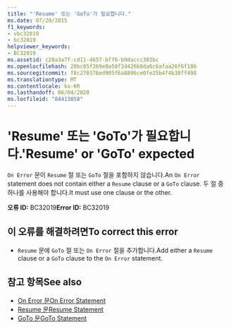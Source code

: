 ```yaml
---
title: "'Resume' 또는 'GoTo'가 필요합니다."
ms.date: 07/20/2015
f1_keywords:
- vbc32019
- bc32019
helpviewer_keywords:
- BC32019
ms.assetid: c28a3a7f-cd11-4657-bf76-b9daccc383bc
ms.openlocfilehash: 20bc85f369e8a58f2d426b8da6c6afaa26f6f186
ms.sourcegitcommit: f8c270376ed905f6a8896ce0fe25b4f4b38ff498
ms.translationtype: MT
ms.contentlocale: ko-KR
ms.lasthandoff: 06/04/2020
ms.locfileid: "84413858"
---
```

# <a name="resume-or-goto-expected"></a><span data-ttu-id="0f400-102">'Resume' 또는 'GoTo'가 필요합니다.</span><span class="sxs-lookup"><span data-stu-id="0f400-102">'Resume' or 'GoTo' expected</span></span>
<span data-ttu-id="0f400-103">`On Error` 문이 `Resume` 절 또는 `GoTo` 절을 포함하지 않습니다.</span><span class="sxs-lookup"><span data-stu-id="0f400-103">An `On Error` statement does not contain either a `Resume` clause or a `GoTo` clause.</span></span> <span data-ttu-id="0f400-104">두 절 중 하나를 사용해야 합니다.</span><span class="sxs-lookup"><span data-stu-id="0f400-104">It must use one clause or the other.</span></span>  
  
 <span data-ttu-id="0f400-105">**오류 ID:** BC32019</span><span class="sxs-lookup"><span data-stu-id="0f400-105">**Error ID:** BC32019</span></span>  
  
## <a name="to-correct-this-error"></a><span data-ttu-id="0f400-106">이 오류를 해결하려면</span><span class="sxs-lookup"><span data-stu-id="0f400-106">To correct this error</span></span>  
  
- <span data-ttu-id="0f400-107">`Resume` 문에 `GoTo` 절 또는 `On Error` 절을 추가합니다.</span><span class="sxs-lookup"><span data-stu-id="0f400-107">Add either a `Resume` clause or a `GoTo` clause to the `On Error` statement.</span></span>  
  
## <a name="see-also"></a><span data-ttu-id="0f400-108">참고 항목</span><span class="sxs-lookup"><span data-stu-id="0f400-108">See also</span></span>

- [<span data-ttu-id="0f400-109">On Error 문</span><span class="sxs-lookup"><span data-stu-id="0f400-109">On Error Statement</span></span>](../language-reference/statements/on-error-statement.md)
- [<span data-ttu-id="0f400-110">Resume 문</span><span class="sxs-lookup"><span data-stu-id="0f400-110">Resume Statement</span></span>](../language-reference/statements/resume-statement.md)
- [<span data-ttu-id="0f400-111">GoTo 문</span><span class="sxs-lookup"><span data-stu-id="0f400-111">GoTo Statement</span></span>](../language-reference/statements/goto-statement.md)

